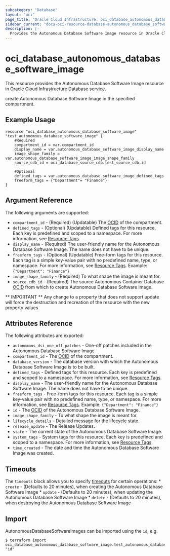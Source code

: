 ```yaml
---
subcategory: "Database"
layout: "oci"
page_title: "Oracle Cloud Infrastructure: oci_database_autonomous_database_software_image"
sidebar_current: "docs-oci-resource-database-autonomous_database_software_image"
description: |-
  Provides the Autonomous Database Software Image resource in Oracle Cloud Infrastructure Database service
---
```


# oci_database_autonomous_database_software_image
This resource provides the Autonomous Database Software Image resource in Oracle Cloud Infrastructure Database service.

create Autonomous Database Software Image in the specified compartment.


## Example Usage

```hcl
resource "oci_database_autonomous_database_software_image" "test_autonomous_database_software_image" {
	#Required
	compartment_id = var.compartment_id
	display_name = var.autonomous_database_software_image_display_name
	image_shape_family = var.autonomous_database_software_image_image_shape_family
	source_cdb_id = oci_database_source_cdb.test_source_cdb.id

	#Optional
	defined_tags = var.autonomous_database_software_image_defined_tags
	freeform_tags = {"Department"= "Finance"}
}
```

## Argument Reference

The following arguments are supported:

* `compartment_id` - (Required) (Updatable) The [OCID](https://docs.cloud.oracle.com/iaas/Content/General/Concepts/identifiers.htm) of the compartment.
* `defined_tags` - (Optional) (Updatable) Defined tags for this resource. Each key is predefined and scoped to a namespace. For more information, see [Resource Tags](https://docs.cloud.oracle.com/iaas/Content/General/Concepts/resourcetags.htm). 
* `display_name` - (Required) The user-friendly name for the Autonomous Database Software Image. The name does not have to be unique.
* `freeform_tags` - (Optional) (Updatable) Free-form tags for this resource. Each tag is a simple key-value pair with no predefined name, type, or namespace. For more information, see [Resource Tags](https://docs.cloud.oracle.com/iaas/Content/General/Concepts/resourcetags.htm).  Example: `{"Department": "Finance"}` 
* `image_shape_family` - (Required) To what shape the image is meant for.
* `source_cdb_id` - (Required) The source Autonomous Container Database [OCID](https://docs.cloud.oracle.com/iaas/Content/General/Concepts/identifiers.htm) from which to create Autonomous Database Software Image.


** IMPORTANT **
Any change to a property that does not support update will force the destruction and recreation of the resource with the new property values

## Attributes Reference

The following attributes are exported:

* `autonomous_dsi_one_off_patches` - One-off patches included in the Autonomous Database Software Image
* `compartment_id` - The [OCID](https://docs.cloud.oracle.com/iaas/Content/General/Concepts/identifiers.htm) of the compartment.
* `database_version` - The database version with which the Autonomous Database Software Image is to be built.
* `defined_tags` - Defined tags for this resource. Each key is predefined and scoped to a namespace. For more information, see [Resource Tags](https://docs.cloud.oracle.com/iaas/Content/General/Concepts/resourcetags.htm). 
* `display_name` - The user-friendly name for the Autonomous Database Software Image. The name does not have to be unique.
* `freeform_tags` - Free-form tags for this resource. Each tag is a simple key-value pair with no predefined name, type, or namespace. For more information, see [Resource Tags](https://docs.cloud.oracle.com/iaas/Content/General/Concepts/resourcetags.htm).  Example: `{"Department": "Finance"}` 
* `id` - The [OCID](https://docs.cloud.oracle.com/iaas/Content/General/Concepts/identifiers.htm) of the Autonomous Database Software Image.
* `image_shape_family` - To what shape the image is meant for.
* `lifecycle_details` - Detailed message for the lifecycle state.
* `release_update` - The Release Updates.
* `state` - The current state of the Autonomous Database Software Image.
* `system_tags` - System tags for this resource. Each key is predefined and scoped to a namespace. For more information, see [Resource Tags](https://docs.cloud.oracle.com/iaas/Content/General/Concepts/resourcetags.htm). 
* `time_created` - The date and time the Autonomous Database Software Image was created.

## Timeouts

The `timeouts` block allows you to specify [timeouts](https://registry.terraform.io/providers/oracle/oci/latest/docs/guides/changing_timeouts) for certain operations:
	* `create` - (Defaults to 20 minutes), when creating the Autonomous Database Software Image
	* `update` - (Defaults to 20 minutes), when updating the Autonomous Database Software Image
	* `delete` - (Defaults to 20 minutes), when destroying the Autonomous Database Software Image


## Import

AutonomousDatabaseSoftwareImages can be imported using the `id`, e.g.

```
$ terraform import oci_database_autonomous_database_software_image.test_autonomous_database_software_image "id"
```

